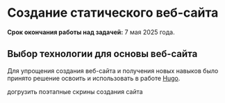 # Создание статического веб-сайта
**Срок окончания работы над задачей:** 7 мая 2025 года.

## Выбор технологии для основы веб-сайта
Для упрощения создания веб-сайта и получения новых навыков было принято решение освоить и использовать в работе 
[Hugo](https://gohugo.io).
       
догрузить поэтапные скрины создания сайта
